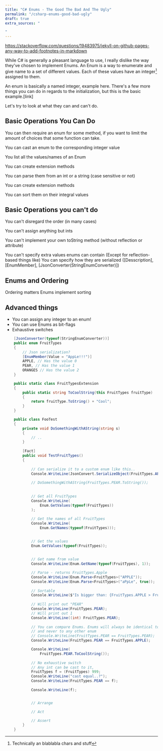 ```yaml
---
title: "C# Enums - The Good The Bad And The Ugly"
permalink: "/csharp-enums-good-bad-ugly"
draft: true
extra_sources: "

"
---
```


https://stackoverflow.com/questions/19483975/jekyll-on-github-pages-any-way-to-add-footnotes-in-markdown


While C# is generally a pleasant language to use, I really dislike the way they've chosen to implement Enums.
An Enum is a way to enumerate and give name to a set of different values. Each of these values have an integer[^1]
assigned to them.

An enum is basically a named integer, example here. There's a few more things you can do in regards to the initialization,
but this is the basic example.[link]

Let's try to look at what they can and can't do.

## Basic Operations You Can Do

You can then require an enum for some method, if you want to limit the amount of choices that some function can take.

You can cast an enum to the corresponding integer value

You list all the values/names of an Enum

You can create extension methods

You can parse them from an int or a string (case sensitive or not)

You can create extension methods

You can sort them on their integral values


## Basic Operations you can't do

You can't disregard the order (in many cases)

You can't assign anything but ints

You can't implement your own toString method (without reflection or attribute)

You can't specify extra values enums can contain
(Except for reflection-based things like)
You can specify how they are serialized ([Desscription], [EnumMember], [JsonConverter(StringEnumConverter)])


## Enums and Ordering
Ordering matters
Enums implement sorting


## Advanced things
- You can assign any integer to an enum!
- You can use Enums as bit-flags
- Exhaustive switches


```csharp
    [JsonConverter(typeof(StringEnumConverter))]
    public enum FruitTypes
    {
        // Json serialization?
        [EnumMember(Value = "AppLe!!!")]
        APPLE, // Has the value 0
        PEAR, // Has the value 1
        ORANGES // Has the value 2
    }

    public static class FruitTypesExtension
    {
        public static string ToCoolString(this FruitTypes fruitType)
        {
            return fruitType.ToString() + "Cool";
        }
    }

    public class FooTest
    {
        private void DoSomethingWithAString(string s)
        {
            // ..
        }
        
        [Fact]
        public void TestFruitTypes()
        {
            
            // Can serialize it to a custom enum like this..
            Console.WriteLine(JsonConvert.SerializeObject(FruitTypes.APPLE));
            
            // DoSomethingWithAString(FruitTypes.PEAR.ToString());
            
            
            // Get all FruitTypes
            Console.WriteLine(
                Enum.GetValues(typeof(FruitTypes))
            );
            
            // Get the names of all FruitTypes
            Console.WriteLine(
                Enum.GetNames(typeof(FruitTypes)));

            
            // Get the values
            Enum.GetValues(typeof(FruitTypes));
            
            
            // Get name from value
            Console.WriteLine(Enum.GetName(typeof(FruitTypes), 1));

            // Parse - returns FruitTypes.Apple
            Console.WriteLine(Enum.Parse<FruitTypes>("APPLE"));
            Console.WriteLine(Enum.Parse<FruitTypes>("aPpLe", true));
            
            // Sortable
            Console.WriteLine($"Is bigger than: {FruitTypes.APPLE > FruitTypes.PEAR}");
            
            // Will print out "PEAR"
            Console.WriteLine(FruitTypes.PEAR);
            // Will print out 1
            Console.WriteLine((int) FruitTypes.PEAR);
            
            // You can compare Enums. Enums will always be identical to itself
            // and never to any other enum
            // Console.WriteLine(FruitTypes.PEAR == FruitTypes.PEAR);
            Console.WriteLine(FruitTypes.PEAR == FruitTypes.APPLE);

            Console.WriteLine(
                FruitTypes.PEAR.ToCoolString());
            
            // No exhaustive switch
            // Any int can be cast to it,
            FruitTypes f = (FruitTypes) 999;
            Console.WriteLine("cast equal..?");
            Console.WriteLine(FruitTypes.PEAR == f);
            
            Console.WriteLine(f);


            // Arrange

            // Act

            // Assert
        }
    }

```

[^1]: Technically an blablabla chars and stuff